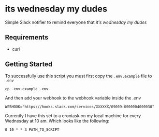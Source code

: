 # its wednesday my dudes
Simple Slack notifier to remind everyone that *it's wednesday my dudes*

## Requirements
- curl

## Getting Started
To successfully use this script you must first copy the `.env.example` file to `.env` 
```
cp .env.example .env
```
And then add your webhook to the webhook variable inside the .env
```
WEBHOOK="https://hooks.slack.com/services/XXXXXX/09009-0000004000030"
```
Currently I have this set to a crontask on my local machine for every Wednesday at 10 am. Which looks like the following:
```
0 10 * * 3 PATH_TO_SCRIPT
```
